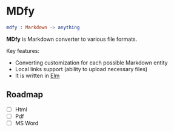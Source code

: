 # MDfy

```elm
mdfy : Markdown -> anything
```

**MDfy** is Markdown converter to various file formats.

Key features:
- Converting customization for each possible Markdown entity
- Local links support (ability to upload necessary files)
- It is written in [Elm](https://elm-lang.org/)

## Roadmap

- [ ] Html
- [ ] Pdf
- [ ] MS Word
